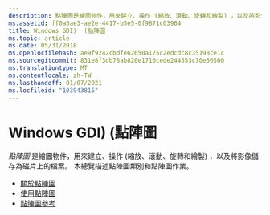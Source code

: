 ```yaml
---
description: 點陣圖是繪圖物件，用來建立、操作 (縮放、滾動、旋轉和繪製) ，以及將影像儲存為磁片上的檔案。 本總覽描述點陣圖類別和點陣圖作業。
ms.assetid: ff0a5ae3-ae2e-4417-b5e5-0f9871c03964
title: Windows GDI)  (點陣圖
ms.topic: article
ms.date: 05/31/2018
ms.openlocfilehash: ae9f9242cbdfe62650a125c2edcdc8c35198ce1c
ms.sourcegitcommit: 831e8f3db78ab820e1710cede244553c70e50500
ms.translationtype: MT
ms.contentlocale: zh-TW
ms.lasthandoff: 01/07/2021
ms.locfileid: "103943815"
---
```

# <a name="bitmaps-windows-gdi"></a>Windows GDI)  (點陣圖

*點陣圖* 是繪圖物件，用來建立、操作 (縮放、滾動、旋轉和繪製) ，以及將影像儲存為磁片上的檔案。 本總覽描述點陣圖類別和點陣圖作業。

-   [關於點陣圖](about-bitmaps.md)
-   [使用點陣圖](using-bitmaps.md)
-   [點陣圖參考](bitmap-reference.md)

 

 



